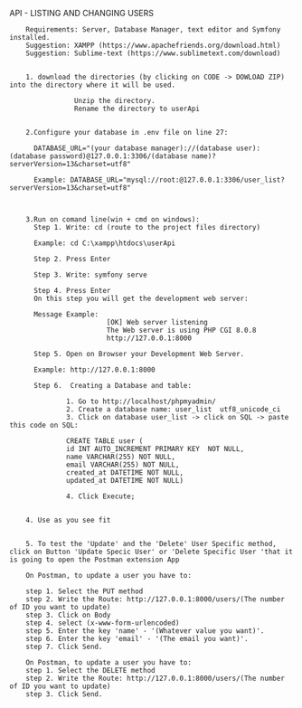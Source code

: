  API - LISTING AND CHANGING USERS
        
        Requirements: Server, Database Manager, text editor and Symfony installed.
        Suggestion: XAMPP (https://www.apachefriends.org/download.html)
        Suggestion: Sublime-text (https://www.sublimetext.com/download)


        1. download the directories (by clicking on CODE -> DOWLOAD ZIP) into the directory where it will be used.

                    Unzip the directory.
                    Rename the directory to userApi                    
                   

        2.Configure your database in .env file on line 27:
        
          DATABASE_URL="(your database manager)://(database user):(database password)@127.0.0.1:3306/(database name)?serverVersion=13&charset=utf8"

          Example: DATABASE_URL="mysql://root:@127.0.0.1:3306/user_list?serverVersion=13&charset=utf8"
         
          
          
        3.Run on comand line(win + cmd on windows):
          Step 1. Write: cd (route to the project files directory)
         
          Example: cd C:\xampp\htdocs\userApi
          
          Step 2. Press Enter
          
          Step 3. Write: symfony serve
          
          Step 4. Press Enter
          On this step you will get the development web server:
          
          Message Example:  
                            [OK] Web server listening                                                                                              
                            The Web server is using PHP CGI 8.0.8                                                                             
                            http://127.0.0.1:8000     
          
          Step 5. Open on Browser your Development Web Server.
          
          Example: http://127.0.0.1:8000     
          
          Step 6.  Creating a Database and table:
          
                  1. Go to http://localhost/phpmyadmin/
                  2. Create a database name: user_list  utf8_unicode_ci
                  3. Click on database user_list -> click on SQL -> paste this code on SQL:
                  
                  CREATE TABLE user (
                  id INT AUTO_INCREMENT PRIMARY KEY  NOT NULL,
                  name VARCHAR(255) NOT NULL,
                  email VARCHAR(255) NOT NULL,
                  created_at DATETIME NOT NULL,
                  updated_at DATETIME NOT NULL)
                  
                  4. Click Execute;
          
          
        4. Use as you see fit
        
        
        5. To test the 'Update' and the 'Delete' User Specific method, click on Button 'Update Specic User' or 'Delete Specific User 'that it is going to open the Postman extension App  
         
        On Postman, to update a user you have to:
        
        step 1. Select the PUT method
        step 2. Write the Route: http://127.0.0.1:8000/users/(The number of ID you want to update)
        step 3. Click on Body
        step 4. select (x-www-form-urlencoded)
        step 5. Enter the key 'name' - '(Whatever value you want)'. 
        step 6. Enter the key 'email' - '(The email you want)'.
        step 7. Click Send.
        
        On Postman, to update a user you have to:
        step 1. Select the DELETE method
        step 2. Write the Route: http://127.0.0.1:8000/users/(The number of ID you want to update)
        step 3. Click Send.
